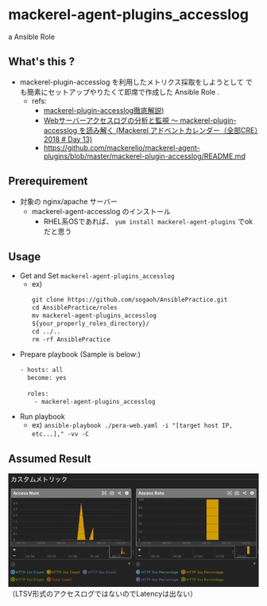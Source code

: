 # mackerel-agent-plugins_accesslog
a Ansible Role

## What's this ?
- mackerel-plugin-accesslog を利用したメトリクス採取をしようとして
  でも簡素にセットアップやりたくて即席で作成した Ansible Role .
    - refs: 
        - [mackerel-plugin-accesslog徹底解説)](https://mackerel.io/ja/blog/entry/advent-calendar2017/day9-mackerel-plugin-accesslog)
        - [Webサーバーアクセスログの分析と監視 〜 mackerel-plugin-accesslog を読み解く (Mackerel アドベントカレンダー（全部CRE）2018 # Day 13)](https://blog.a-know.me/entry/2018/12/13/094823)
        - https://github.com/mackerelio/mackerel-agent-plugins/blob/master/mackerel-plugin-accesslog/README.md

## Prerequirement
- 対象の nginx/apache サーバー
    - mackerel-agent-accesslog のインストール
        - RHEL系OSであれば、 `yum install mackerel-agent-plugins` でok だと思う

## Usage
- Get and Set `mackerel-agent-plugins_accesslog`
    - ex) 
        ```
        git clone https://github.com/sogaoh/AnsiblePractice.git
        cd AnsiblePractice/roles
        mv mackerel-agent-plugins_accesslog ${your_properly_roles_directory}/
        cd ../..
        rm -rf AnsiblePractice
        ```
- Prepare playbook (Sample is below:)
    ```
    - hosts: all
      become: yes

      roles:
        - mackerel-agent-plugins_accesslog
    ```
- Run playbook
    - ex) `ansible-playbook ./pera-web.yaml -i "[target host IP, etc...]," -vv -C`

## Assumed Result
![](mackerel_accesslog_custom_metrics.png)  
（LTSV形式のアクセスログではないのでLatencyは出ない）

